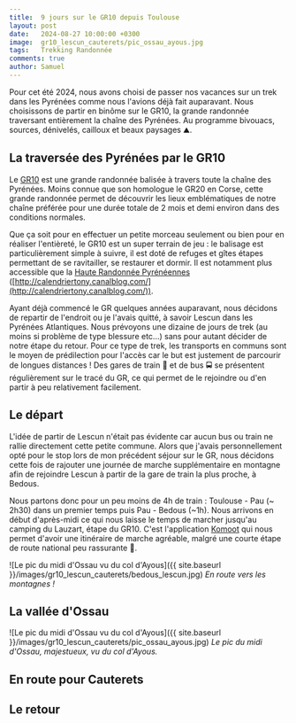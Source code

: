 ```yaml
---
title:  9 jours sur le GR10 depuis Toulouse
layout: post
date:   2024-08-27 10:00:00 +0300
image:  gr10_lescun_cauterets/pic_ossau_ayous.jpg
tags:   Trekking Randonnée
comments: true
author: Samuel
---
```


Pour cet été 2024, nous avons choisi de passer nos vacances sur un trek dans les Pyrénées comme nous l'avions déjà fait auparavant.
Nous choisissons de partir en binôme sur le GR10, la grande randonnée traversant entièrement la chaîne des Pyrénées.
Au programme bivouacs, sources, dénivelés, cailloux et beaux paysages ⛰️. 

## La traversée des Pyrénées par le GR10

Le [GR10](https://gr10.org/) est une grande randonnée balisée à travers toute la chaîne des Pyrénées.
Moins connue que son homologue le GR20 en Corse, cette grande randonnée permet de découvrir les lieux emblématiques de notre chaîne préférée pour une durée totale de 2 mois et demi environ dans des conditions normales.

Que ça soit pour en effectuer un petite morceau seulement ou bien pour en réaliser l'entièreté, le GR10 est un super terrain de jeu : le balisage est particulièrement simple à suivre, il est doté de refuges et gîtes étapes permettant de se ravitailler, se restaurer et dormir.
Il est notamment plus accessible que la [Haute Randonnée Pyrénéennes](https://www.ffrandonnee.fr/s-informer/actualites/pyrenees-la-haute-route-pyreneenne) ([http://calendriertony.canalblog.com/](http://calendriertony.canalblog.com/)).


Ayant déjà commencé le GR quelques années auparavant, nous décidons de repartir de l'endroit ou je l'avais quitté, à savoir Lescun dans les Pyrénées Atlantiques.
Nous prévoyons une dizaine de jours de trek (au moins si problème de type blessure etc...) sans pour autant décider de notre étape du retour.
Pour ce type de trek, les transports en communs sont le moyen de prédilection pour l'accès car le but est justement de parcourir de longues distances !
Des gares de train 🚆 et de bus 🚍 se présentent régulièrement sur le tracé du GR, ce qui permet de le rejoindre ou d'en partir à peu relativement facilement. 

## Le départ

L'idée de partir de Lescun n'était pas évidente car aucun bus ou train ne rallie directement cette petite commune.
Alors que j'avais personnellement opté pour le stop lors de mon précédent séjour sur le GR, nous décidons cette fois de rajouter une journée de marche supplémentaire en montagne afin de rejoindre Lescun à partir de la gare de train la plus proche, à Bedous.

Nous partons donc pour un peu moins de 4h de train : Toulouse - Pau (~ 2h30) dans un premier temps puis Pau - Bedous (~1h).
Nous arrivons en début d'après-midi ce qui nous laisse le temps de marcher jusqu'au camping du Lauzart, étape du GR10.
C'est l'application [Komoot](https://www.komoot.com/fr-fr) qui nous permet d'avoir une itinéraire de marche agréable, malgré une courte étape de route national peu rassurante 🥵.

![Le pic du midi d'Ossau vu du col d'Ayous]({{ site.baseurl }}/images/gr10_lescun_cauterets/bedous_lescun.jpg)
*En route vers les montagnes !*


## La vallée d'Ossau

![Le pic du midi d'Ossau vu du col d'Ayous]({{ site.baseurl }}/images/gr10_lescun_cauterets/pic_ossau_ayous.jpg)
*Le pic du midi d'Ossau, majestueux, vu du col d'Ayous.*

## En route pour Cauterets

## Le retour